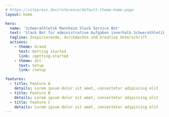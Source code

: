 ```yaml
---
# https://vitepress.dev/reference/default-theme-home-page
layout: home

hero:
  name: 'Schwerathletik Mannheim Slack Service Bot'
  text: 'Slack Bot für administrative Aufgaben innerhalb Schwerathletik Mannheim 2018 e.V.'
  tagline: Inspirierende, durchdachte und kreative Unterschrift
  actions:
    - theme: brand
      text: Getting started
      link: /getting-started
    - theme: alt
      text: Setup
      link: /setup

features:
  - title: Feature A
    details: Lorem ipsum dolor sit amet, consectetur adipiscing elit
  - title: Feature B
    details: Lorem ipsum dolor sit amet, consectetur adipiscing elit
  - title: Feature C
    details: Lorem ipsum dolor sit amet, consectetur adipiscing elit
---
```

